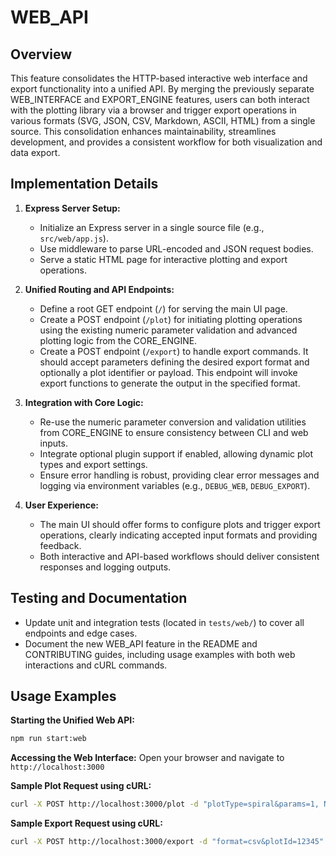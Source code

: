 # WEB_API

## Overview
This feature consolidates the HTTP-based interactive web interface and export functionality into a unified API. By merging the previously separate WEB_INTERFACE and EXPORT_ENGINE features, users can both interact with the plotting library via a browser and trigger export operations in various formats (SVG, JSON, CSV, Markdown, ASCII, HTML) from a single source. This consolidation enhances maintainability, streamlines development, and provides a consistent workflow for both visualization and data export.

## Implementation Details
1. **Express Server Setup:**
   - Initialize an Express server in a single source file (e.g., `src/web/app.js`).
   - Use middleware to parse URL-encoded and JSON request bodies.
   - Serve a static HTML page for interactive plotting and export operations.

2. **Unified Routing and API Endpoints:**
   - Define a root GET endpoint (`/`) for serving the main UI page.
   - Create a POST endpoint (`/plot`) for initiating plotting operations using the existing numeric parameter validation and advanced plotting logic from the CORE_ENGINE.
   - Create a POST endpoint (`/export`) to handle export commands. It should accept parameters defining the desired export format and optionally a plot identifier or payload. This endpoint will invoke export functions to generate the output in the specified format.

3. **Integration with Core Logic:**
   - Re-use the numeric parameter conversion and validation utilities from CORE_ENGINE to ensure consistency between CLI and web inputs.
   - Integrate optional plugin support if enabled, allowing dynamic plot types and export settings.
   - Ensure error handling is robust, providing clear error messages and logging via environment variables (e.g., `DEBUG_WEB`, `DEBUG_EXPORT`).

4. **User Experience:**
   - The main UI should offer forms to configure plots and trigger export operations, clearly indicating accepted input formats and providing feedback.
   - Both interactive and API-based workflows should deliver consistent responses and logging outputs.

## Testing and Documentation
- Update unit and integration tests (located in `tests/web/`) to cover all endpoints and edge cases.
- Document the new WEB_API feature in the README and CONTRIBUTING guides, including usage examples with both web interactions and cURL commands.

## Usage Examples

**Starting the Unified Web API:**
```bash
npm run start:web
```

**Accessing the Web Interface:**
Open your browser and navigate to `http://localhost:3000`

**Sample Plot Request using cURL:**
```bash
curl -X POST http://localhost:3000/plot -d "plotType=spiral&params=1, NaN, 5, -10, 10, 1"
```

**Sample Export Request using cURL:**
```bash
curl -X POST http://localhost:3000/export -d "format=csv&plotId=12345"
```